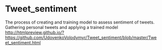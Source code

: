 # Tweet_sentiment
The process of creating and training model to assess sentiment of tweets. Gathering personal tweets and applying a trained model
http://htmlpreview.github.io/?https://github.com/UdovenkoVolodymyr/Tweet_sentiment/blob/master/Tweet_sentiment.html
